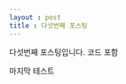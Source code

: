 ```yaml
---
layout : post
title : 다섯번째 포스팅
---
```


다섯번째 포스팅입니다.
코드 포함

<script src="https://gist.github.com/kwontaehoon/d4338db8a1050ed822144f329eb0d7fa.js"></script>

마지막 테스트